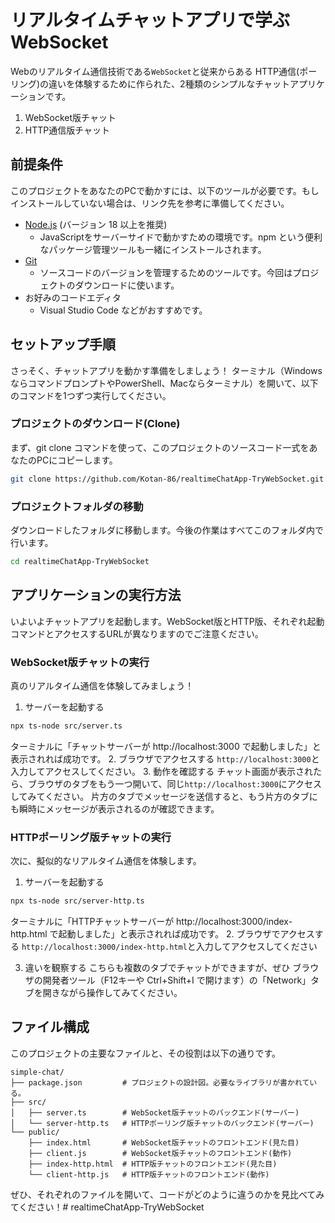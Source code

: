 # リアルタイムチャットアプリで学ぶWebSocket
Webのリアルタイム通信技術である`WebSocket`と従来からある HTTP通信(ポーリング)の違いを体験するために作られた、2種類のシンプルなチャットアプリケーションです。
1. WebSocket版チャット
2. HTTP通信版チャット

## 前提条件
このプロジェクトをあなたのPCで動かすには、以下のツールが必要です。もしインストールしていない場合は、リンク先を参考に準備してください。
* [Node.js](https://nodejs.org/ja) (バージョン 18 以上を推奨)
  * JavaScriptをサーバーサイドで動かすための環境です。npm という便利なパッケージ管理ツールも一緒にインストールされます。
* [Git](https://git-scm.com/)
  * ソースコードのバージョンを管理するためのツールです。今回はプロジェクトのダウンロードに使います。
* お好みのコードエディタ
  * Visual Studio Code などがおすすめです。

## セットアップ手順
さっそく、チャットアプリを動かす準備をしましょう！ ターミナル（WindowsならコマンドプロンプトやPowerShell、Macならターミナル）を開いて、以下のコマンドを1つずつ実行してください。

### プロジェクトのダウンロード(Clone)
まず、git clone コマンドを使って、このプロジェクトのソースコード一式をあなたのPCにコピーします。
```bash
git clone https://github.com/Kotan-86/realtimeChatApp-TryWebSocket.git
```
### プロジェクトフォルダの移動
ダウンロードしたフォルダに移動します。今後の作業はすべてこのフォルダ内で行います。
```bash
cd realtimeChatApp-TryWebSocket
```

## アプリケーションの実行方法
いよいよチャットアプリを起動します。WebSocket版とHTTP版、それぞれ起動コマンドとアクセスするURLが異なりますのでご注意ください。
### WebSocket版チャットの実行
真のリアルタイム通信を体験してみましょう！
1. サーバーを起動する
```bash
npx ts-node src/server.ts
```
ターミナルに「チャットサーバーが http://localhost:3000 で起動しました」と表示されれば成功です。
2. ブラウザでアクセスする
`http://localhost:3000`と入力してアクセスしてください。
3. 動作を確認する
チャット画面が表示されたら、ブラウザのタブをもう一つ開いて、同じ`http://localhost:3000`にアクセスしてみてください。 
片方のタブでメッセージを送信すると、もう片方のタブにも瞬時にメッセージが表示されるのが確認できます。
### HTTPポーリング版チャットの実行
次に、擬似的なリアルタイム通信を体験します。
1. サーバーを起動する
```Bash
npx ts-node src/server-http.ts
```
ターミナルに「HTTPチャットサーバーが http://localhost:3000/index-http.html で起動しました」と表示されれば成功です。
2. ブラウザでアクセスする
`http://localhost:3000/index-http.html`と入力してアクセスしてください

3. 違いを観察する
こちらも複数のタブでチャットができますが、ぜひ ブラウザの開発者ツール（F12キーや Ctrl+Shift+I で開けます）の「Network」タブを開きながら操作してみてください。

## ファイル構成
このプロジェクトの主要なファイルと、その役割は以下の通りです。
```
simple-chat/
├── package.json         # プロジェクトの設計図。必要なライブラリが書かれている。
├── src/
│   ├── server.ts        # WebSocket版チャットのバックエンド(サーバー)
│   └── server-http.ts   # HTTPポーリング版チャットのバックエンド(サーバー)
└── public/
    ├── index.html       # WebSocket版チャットのフロントエンド(見た目)
    ├── client.js        # WebSocket版チャットのフロントエンド(動作)
    ├── index-http.html  # HTTP版チャットのフロントエンド(見た目)
    └── client-http.js   # HTTP版チャットのフロントエンド(動作)
```
ぜひ、それぞれのファイルを開いて、コードがどのように違うのかを見比べてみてください！# realtimeChatApp-TryWebSocket
